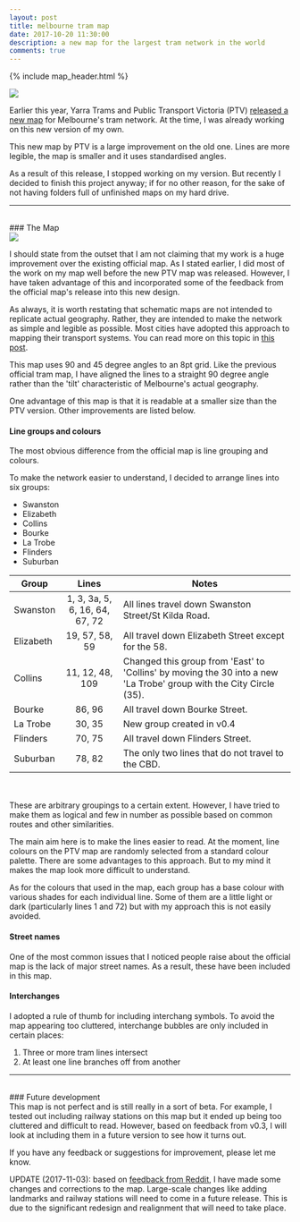 ```yaml
---
layout: post
title: melbourne tram map
date: 2017-10-20 11:30:00
description: a new map for the largest tram network in the world
comments: true
---
```

{% include map_header.html %}

<div class="img_row_map">
	<a href="{{ site.baseurl }}/img/maps/Melbourne_Tram_Route_Map_Schematic_v0.4_web.png"><img class="col three" src="{{ site.baseurl }}/img/maps/Melbourne_Tram_Route_Map_Schematic_v0.4_web.png"></a>
</div>

Earlier this year, Yarra Trams and Public Transport Victoria (PTV) <a href="https://www.ptv.vic.gov.au/news-and-events/news/new-train-network-map-for-victoria/" target="_blank">released a new map</a> for Melbourne's tram network. At the time, I was already working on this new version of my own.

This new map by PTV is a large improvement on the old one. Lines are more legible, the map is smaller and it uses standardised angles.

As a result of this release, I stopped working on my version. But recently I decided to finish this project anyway; if for no other reason, for the sake of not having folders full of unfinished maps on my hard drive.

<hr>
<br/>
### The Map

<div class="img_row">
	<img class="col three" src="{{ site.baseurl }}/img/map_post_headers/2.png">
</div>

I should state from the outset that I am not claiming that my work is a huge improvement over the existing official map. As I stated earlier, I did most of the work on my map well before the new PTV map was released. However, I have taken advantage of this and incorporated some of the feedback from the official map's release into this new design. 

As always, it is worth restating that schematic maps are not intended to replicate actual geography. Rather, they are intended to make the network as simple and legible as possible. Most cities have adopted this approach to mapping their transport systems. You can read more on this topic in <a href="/2017/06/20/what-are-schematic-maps.html">this post</a>.

This map uses 90 and 45 degree angles to an 8pt grid. Like the previous official tram map, I have aligned the lines to a straight 90 degree angle rather than the 'tilt' characteristic of Melbourne's actual geography.

One advantage of this map is that it is readable at a smaller size than the PTV version. Other improvements are listed below.

#### Line groups and colours
The most obvious difference from the official map is line grouping and colours.

To make the network easier to understand, I decided to arrange lines into six groups:
<ul>
	<li>Swanston</li>
	<li>Elizabeth</li>
	<li>Collins</li>
	<li>Bourke</li>
	<li>La Trobe</li>
	<li>Flinders</li>
	<li>Suburban</li>
</ul>

| Group	        | Lines        | Notes |
| ------------- |:-------------:| ----------------|
| Swanston      | 1, 3, 3a, 5, 6, 16, 64, 67, 72 | All lines travel down Swanston Street/St Kilda Road. |
| Elizabeth   	| 19, 57, 58, 59      | All travel down Elizabeth Street except for the 58. |
| Collins		| 11, 12, 48, 109     |  Changed this group from 'East' to 'Collins' by moving the 30 into a new 'La Trobe' group with the City Circle (35). |
| Bourke	    | 86, 96      | All travel down Bourke Street. |
| La Trobe		| 30, 35		| New group created in v0.4
| Flinders	    | 70, 75      | All travel down Flinders Street. |
| Suburban      | 78, 82      | The only two lines that do not travel to the CBD. |

<br/>
<br/>
These are arbitrary groupings to a certain extent. However, I have tried to make them as logical and few in number as possible based on common routes and other similarities.

The main aim here is to make the lines easier to read. At the moment, line colours on the PTV map are randomly selected from a standard colour palette. There are some advantages to this approach. But to my mind it makes the map look more difficult to understand.

As for the colours that used in the map, each group has a base colour with various shades for each individual line. Some of them are a little light or dark (particularly lines 1 and 72) but with my approach this is not easily avoided.

#### Street names
One of the most common issues that I noticed people raise about the official map is the lack of major street names. As a result, these have been included in this map.

#### Interchanges
I adopted a rule of thumb for including interchang symbols. To avoid the map appearing too cluttered, interchange bubbles are only included in certain places:
<ol>
	<li>Three or more tram lines intersect</li>
	<li>At least one line branches off from another</li>
</ol>

<hr>
<br/>
### Future development

<br>
This map is not perfect and is still really in a sort of beta. For example, I tested out including railway stations on this map but it ended up being too cluttered and difficult to read. However, based on feedback from v0.3, I will look at including them in a future version to see how it turns out.

If you have any feedback or suggestions for improvement, please let me know.

UPDATE (2017-11-03): based on <a href="https://www.reddit.com/r/melbourne/comments/78419q/a_new_map_of_melbournes_tram_network_feedback/">feedback from Reddit</a>, I have made some changes and corrections to the map. Large-scale changes like adding landmarks and railway stations will need to come in a future release. This is due to the significant redesign and realignment that will need to take place.